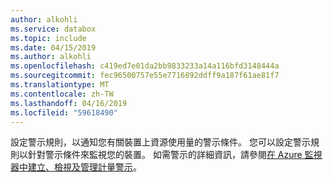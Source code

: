 ```yaml
---
author: alkohli
ms.service: databox
ms.topic: include
ms.date: 04/15/2019
ms.author: alkohli
ms.openlocfilehash: c419ed7e01da2bb9833233a14a116bfd3148444a
ms.sourcegitcommit: fec96500757e55e7716892ddff9a187f61ae81f7
ms.translationtype: MT
ms.contentlocale: zh-TW
ms.lasthandoff: 04/16/2019
ms.locfileid: "59618490"
---
```

設定警示規則，以通知您有關裝置上資源使用量的警示條件。 您可以設定警示規則以針對警示條件來監視您的裝置。 如需警示的詳細資訊，請參閱[在 Azure 監視器中建立、檢視及管理計量警示](../articles/azure-monitor/platform/alerts-metric.md)。